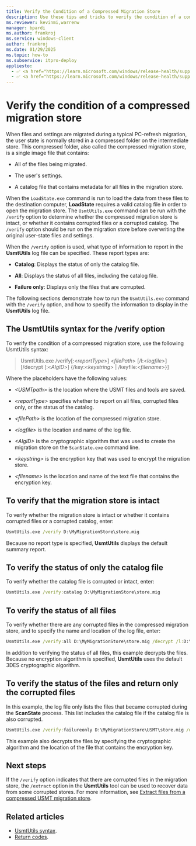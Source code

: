 ```yaml
---
title: Verify the Condition of a Compressed Migration Store
description: Use these tips and tricks to verify the condition of a compressed migration store when using User State Migration Tool (USMT).
ms.reviewer: kevinmi,warrenw
manager: bpardi
ms.author: frankroj
ms.service: windows-client
author: frankroj
ms.date: 01/29/2025
ms.topic: how-to
ms.subservice: itpro-deploy
appliesto:
  - ✅ <a href="https://learn.microsoft.com/windows/release-health/supported-versions-windows-client" target="_blank">Windows 11</a>
  - ✅ <a href="https://learn.microsoft.com/windows/release-health/supported-versions-windows-client" target="_blank">Windows 10</a>
---
```


# Verify the condition of a compressed migration store

When files and settings are migrated during a typical PC-refresh migration, the user state is normally stored in a compressed folder on the intermediate store. This compressed folder, also called the compressed migration store, is a single image file that contains:

- All of the files being migrated.

- The user's settings.

- A catalog file that contains metadata for all files in the migration store.

When the `LoadState.exe` command is run to load the data from these files to the destination computer, **LoadState** requires a valid catalog file in order to open the migration store. The `UsmtUtils.exe` command can be run with the `/verify` option to determine whether the compressed migration store is intact, or whether it contains corrupted files or a corrupted catalog. The `/verify` option should be run on the migration store before overwriting the original user-state files and settings.

When the `/verify` option is used, what type of information to report in the **UsmtUtils** log file can be specified. These report types are:

- **Catalog**: Displays the status of only the catalog file.

- **All**: Displays the status of all files, including the catalog file.

- **Failure only**: Displays only the files that are corrupted.

The following sections demonstrate how to run the `UsmtUtils.exe` command with the `/verify` option, and how to specify the information to display in the **UsmtUtils** log file.

## The UsmtUtils syntax for the /verify option

To verify the condition of a compressed migration store, use the following UsmtUtils syntax:

> UsmtUtils.exe /verify\[:\<*reportType*\>\] \<*filePath*\> \[/l:\<*logfile*\>\] \[/decrypt \[:\<*AlgID*\>\] {/key:\<*keystring*\> | /keyfile:\<*filename*\>}\]

Where the placeholders have the following values:

- *\<USMTpath\>* is the location where the USMT files and tools are saved.

- *\<reportType\>* specifies whether to report on all files, corrupted files only, or the status of the catalog.

- *\<filePath\>* is the location of the compressed migration store.

- *\<logfile\>* is the location and name of the log file.

- *\<AlgID\>* is the cryptographic algorithm that was used to create the migration store on the `ScanState.exe` command line.

- *\<keystring\>* is the encryption key that was used to encrypt the migration store.

- *\<filename\>* is the location and name of the text file that contains the encryption key.

## To verify that the migration store is intact

To verify whether the migration store is intact or whether it contains corrupted files or a corrupted catalog, enter:

```cmd
UsmtUtils.exe /verify D:\MyMigrationStore\store.mig
```

Because no report type is specified, **UsmtUtils** displays the default summary report.

## To verify the status of only the catalog file

To verify whether the catalog file is corrupted or intact, enter:

```cmd
UsmtUtils.exe /verify:catalog D:\MyMigrationStore\store.mig
```

## To verify the status of all files

To verify whether there are any corrupted files in the compressed migration store, and to specify the name and location of the log file, enter:

```cmd
UsmtUtils.exe /verify:all D:\MyMigrationStore\store.mig /decrypt /l:D:\UsmtUtilsLog.txt`
```

In addition to verifying the status of all files, this example decrypts the files. Because no encryption algorithm is specified, **UsmtUtils** uses the default 3DES cryptographic algorithm.

## To verify the status of the files and return only the corrupted files

In this example, the log file only lists the files that became corrupted during the **ScanState** process. This list includes the catalog file if the catalog file is also corrupted.

```cmd
UsmtUtils.exe /verify:failureonly D:\MyMigrationStore\USMT\store.mig /decrypt:AES_192 /keyfile:D:\encryptionKey.txt
```

This example also decrypts the files by specifying the cryptographic algorithm and the location of the file that contains the encryption key.

## Next steps

If the `/verify` option indicates that there are corrupted files in the migration store, the `/extract` option in the **UsmtUtils** tool can be used to recover data from some corrupted stores. For more information, see [Extract files from a compressed USMT migration store](usmt-extract-files-from-a-compressed-migration-store.md).

## Related articles

- [UsmtUtils syntax](usmt-utilities.md).
- [Return codes](/troubleshoot/windows-client/deployment/usmt-return-codes).
